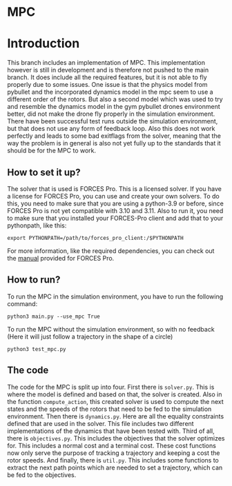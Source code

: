 # MPC
# Introduction
This branch includes an implementation of MPC. This implementation however is still in development and is therefore not pushed to the main branch.
It does include all the required features, but it is not able to fly properly due to some issues. One issue is that the physics model from pybullet 
and the incorporated dynamics model in the mpc seem to use a different order of the rotors. But also a second model which was used to try and resemble the dynamics model 
in the gym pybullet drones environment better, did not make the drone fly properly in the simulation environment.
There have been successful test runs outside the simulation environment, but that does not use any form of feedback loop.
Also this does not work perfectly and leads to some bad exitflags from the solver, meaning that the way the problem is in general is also not yet fully up to the standards that it should be for the MPC to work.

## How to set it up?
The solver that is used is FORCES Pro. This is a licensed solver. If you have a license for FORCES Pro, you can use and create your own solvers. To do this, you need to make sure that 
you are using a python-3.9 or before, since FORCES Pro is not yet compatible with 3.10 and 3.11. Also to run it, you need to make sure that you installed your FORCES-Pro client and add that to your pythonpath, like this:
```commandline
export PYTHONPATH=/path/to/forces_pro_client:/$PYTHONPATH
```
For more information, like the required dependencies, you can check out the [manual](https://forces.embotech.com/Documentation/) provided for FORCES Pro.
## How to run?
To run the MPC in the simulation environment, you have to run the following command:
```commandline
python3 main.py --use_mpc True
```
To run the MPC without the simulation environment, so with no feedback (Here it will just follow a trajectory in the shape of a circle)
```commandline
python3 test_mpc.py
```

## The code
The code for the MPC is split up into four. First there is `solver.py`. This is where the model is defined and based on that, the solver is created. Also in the function `compute_action`, this created solver is used
to compute the next states and the speeds of the rotors that need to be fed to the simulation environment. Then there is `dynamics.py`. Here are all the equality constraints defined that are used in the solver. This file includes two different implementations
of the dynamics that have been tested with. Third of all, there is `objectives.py`. This includes the objectives that the solver optimizes for. This includes a normal cost and a terminal cost.
These cost functions now only serve the purpose of tracking a trajectory and keeping a cost the rotor speeds. And finally, there is `util.py`. This includes some functions to extract the next path points which are needed to set a trajectory, which can be fed to the objectives.